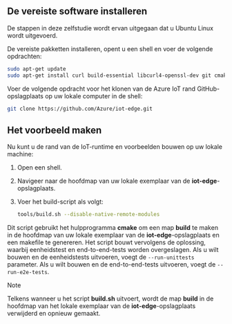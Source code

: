 ## <a name="install-the-prerequisites"></a>De vereiste software installeren

De stappen in deze zelfstudie wordt ervan uitgegaan dat u Ubuntu Linux wordt uitgevoerd.

De vereiste pakketten installeren, opent u een shell en voer de volgende opdrachten:

```bash
sudo apt-get update
sudo apt-get install curl build-essential libcurl4-openssl-dev git cmake pkg-config libssl-dev uuid-dev valgrind libglib2.0-dev libtool autoconf
```

Voer de volgende opdracht voor het klonen van de Azure IoT rand GitHub-opslagplaats op uw lokale computer in de shell:

```bash
git clone https://github.com/Azure/iot-edge.git
```

## <a name="how-to-build-the-sample"></a>Het voorbeeld maken

Nu kunt u de rand van de IoT-runtime en voorbeelden bouwen op uw lokale machine:

1. Open een shell.

1. Navigeer naar de hoofdmap van uw lokale exemplaar van de **iot-edge**-opslagplaats.

1. Voer het build-script als volgt:

    ```sh
    tools/build.sh --disable-native-remote-modules
    ```

Dit script gebruikt het hulpprogramma **cmake** om een map **build** te maken in de hoofdmap van uw lokale exemplaar van de **iot-edge**-opslagplaats en een makefile te genereren. Het script bouwt vervolgens de oplossing, waarbij eenheidstest en end-to-end-tests worden overgeslagen. Als u wilt bouwen en de eenheidstests uitvoeren, voegt de `--run-unittests` parameter. Als u wilt bouwen en de end-to-end-tests uitvoeren, voegt de `--run-e2e-tests`.

> [!NOTE]
> Telkens wanneer u het script **build.sh** uitvoert, wordt de map **build** in de hoofdmap van het lokale exemplaar van de **iot-edge**-opslagplaats verwijderd en opnieuw gemaakt.